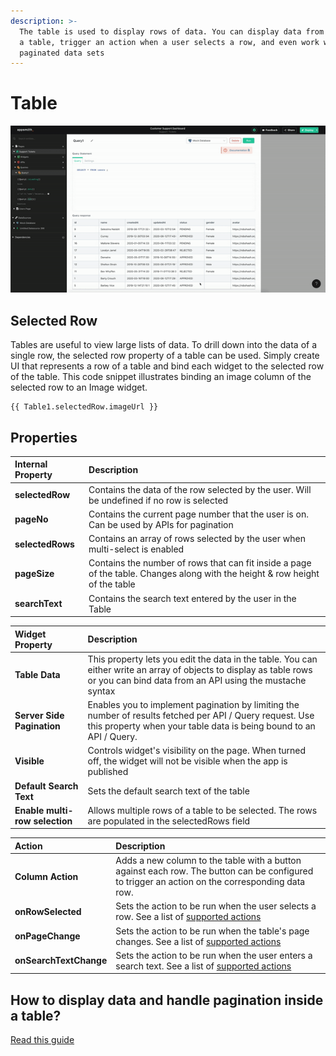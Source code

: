 ```yaml
---
description: >-
  The table is used to display rows of data. You can display data from an API in
  a table, trigger an action when a user selects a row, and even work with large
  paginated data sets
---
```


# Table

![Click to expand](../.gitbook/assets/Table%20%281%29.gif)

## Selected Row

Tables are useful to view large lists of data. To drill down into the data of a single row, the selected row property of a table can be used. Simply create UI that represents a row of a table and bind each widget to the selected row of the table. This code snippet illustrates binding an image column of the selected row to an Image widget.

```text
{{ Table1.selectedRow.imageUrl }}
```

## Properties

| Internal Property | Description |
| :--- | :--- |
| **selectedRow** | Contains the data of the row selected by the user. Will be undefined if no row is selected |
| **pageNo** | Contains the current page number that the user is on. Can be used by APIs for pagination |
| **selectedRows** | Contains an array of rows selected by the user when multi-select is enabled |
| **pageSize** | Contains the number of rows that can fit inside a page of the table. Changes along with the height & row height of the table |
| **searchText** | Contains the search text entered by the user in the Table |

| Widget Property | Description |
| :--- | :--- |
| **Table Data** | This property lets you edit the data in the table. You can either write an array of objects to display as table rows or you can bind data from an API using the mustache syntax |
| **Server Side Pagination** | Enables you to implement pagination by limiting the number of results fetched per API / Query request. Use this property when your table data is being bound to an API / Query. |
| **Visible** | Controls widget's visibility on the page. When turned off, the widget will not be visible when the app is published |
| **Default Search Text** | Sets the default search text of the table |
| **Enable multi-row selection** | Allows multiple rows of a table to be selected. The rows are populated in the selectedRows field |

| Action | Description |
| :--- | :--- |
| **Column Action** | Adds a new column to the table with a button against each row. The button can be configured to trigger an action on the corresponding data row. |
| **onRowSelected** | Sets the action to be run when the user selects a row. See a list of [supported actions](../core-concepts/writing-code/appsmith-framework.md) |
| **onPageChange** | Sets the action to be run when the table's page changes. See a list of [supported actions](../core-concepts/writing-code/appsmith-framework.md) |
| **onSearchTextChange** | Sets the action to be run when the user enters a search text. See a list of [supported actions](../core-concepts/writing-code/appsmith-framework.md) |

## How to display data and handle pagination inside a table?

[Read this guide](../core-concepts/displaying-data-read/display-data-tables.md#pagination)

